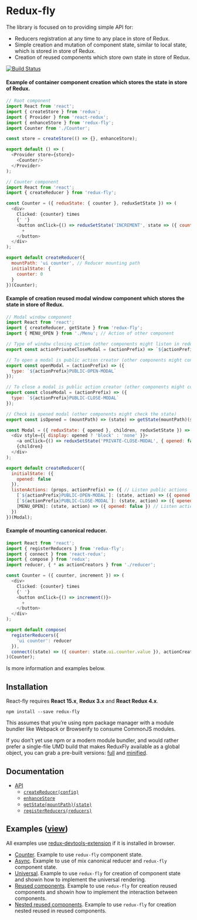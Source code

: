 # Redux-fly
The library is focused on to providing simple API for:
* Reducers registration at any time to any place in store of Redux.
* Simple creation and mutation of component state, similar to local state, which is stored in store of Redux.
* Creation of reused components which store own state in store of Redux.

[![Build Status](https://travis-ci.org/MrEfrem/redux-fly.svg?branch=master)](https://travis-ci.org/MrEfrem/redux-fly)

#### Example of container component creation which stores the state in store of Redux.
```javascript
// Root component
import React from 'react';
import { createStore } from 'redux';
import { Provider } from 'react-redux';
import { enhanceStore } from 'redux-fly';
import Counter from './Counter';

const store = createStore(() => {}, enhanceStore);

export default () => (
  <Provider store={store}>
    <Counter/>
  </Provider>
);

// Counter component
import React from 'react';
import { createReducer } from 'redux-fly';

const Counter = ({ reduxState: { counter }, reduxSetState }) => (
  <div>
    Clicked: {counter} times
    {' '}
    <button onClick={() => reduxSetState('INCREMENT', state => ({ counter: state.counter + 1 }))}>
      +
    </button>
  </div>
);

export default createReducer({
  mountPath: 'ui counter', // Reducer mounting path
  initialState: {
    counter: 0
  }
})(Counter);
```

#### Example of creation reused modal window component which stores the state in store of Redux.
```javascript
// Modal window component
import React from 'react';
import { createReducer, getState } from 'redux-fly';
import { MENU_OPEN } from './Menu'; // Action of other component

// Type of window closing action (other components might listen in reducers)
export const actionPrivateCloseModal = (actionPrefix) => `${actionPrefix}@@PRIVATE-CLOSE-MODAL`;

// To open a modal is public action creator (other components might control the state)
export const openModal = (actionPrefix) => ({
  type: `${actionPrefix}PUBLIC-OPEN-MODAL`
});

// To close a modal is public action creator (other components might control the state)
export const closeModal = (actionPrefix) => ({
  type: `${actionPrefix}PUBLIC-CLOSE-MODAL`
});

// Check is opened modal (other components might check the state)
export const isOpened = (mountPath) => (state) => getState(mountPath)(state).opened;

const Modal = ({ reduxState: { opened }, children, reduxSetState }) => (
  <div style={{ display: opened ? 'block' : 'none' }}>
    <a onClick={() => reduxSetState('PRIVATE-CLOSE-MODAL', { opened: false })}>&times;</a>
    {children}
  </div>
);

export default createReducer({
  initialState: ({
    opened: false
  }),
  listenActions: (props, actionPrefix) => ({ // Listen public actions
    [`${actionPrefix}PUBLIC-OPEN-MODAL`]: (state, action) => ({ opened: true }),
    [`${actionPrefix}PUBLIC-CLOSE-MODAL`]: (state, action) => ({ opened: false })
    [MENU_OPEN]: (state, action) => ({ opened: false }) // Listen action of other component
  })
})(Modal);
```

#### Example of mounting canonical reducer.
```javascript
import React from 'react';
import { registerReducers } from 'redux-fly';
import { connect } from 'react-redux';
import { compose } from 'redux';
import reducer, { * as actionCreators } from './reducer';

const Counter = ({ counter, increment }) => (
  <div>
    Clicked: {counter} times
    {' '}
    <button onClick={() => increment()}>
      +
    </button>
  </div>
);

export default compose(
  registerReducers({
    'ui counter': reducer
  }),
  connect((state) => ({ counter: state.ui.counter.value }), actionCreators)
)(Counter);
```

Is more information and examples below.

## Installation
React-fly requires **React 15.x**, **Redux 3.x** and **React Redux 4.x**.
```
npm install --save redux-fly
```

This assumes that you’re using npm package manager with a module bundler like Webpack or Browserify to consume CommonJS modules.

If you don’t yet use npm or a modern module bundler, and would rather prefer a single-file UMD build that makes ReduxFly available as a global object, you can grab a pre-built versions: [full](https://unpkg.com/redux-fly/dist/redux-fly.js) and
 [minified](https://unpkg.com/redux-fly/dist/redux-fly.min.js).

## Documentation
* [API](docs/API.md#api)
  * [`createReducer(config)`](docs/API.md#createreducerconfig)
  * [`enhanceStore`](docs/API.md#enhancestore)
  * [`getState(mountPath)(state)`](docs/API.md#getstatemountpathstate)
  * [`registerReducers(reducers)`](docs/API.md#registerreducersreducers)

## Examples ([view](https://mrefrem.github.io/))
All examples use [redux-devtools-extension](https://github.com/zalmoxisus/redux-devtools-extension) if it is installed in browser.
* [Counter](examples/counter). Example to use `redux-fly` component state.
* [Async](examples/async). Example to use of mix canonical reducer and `redux-fly` component state.
* [Universal](examples/universal). Example to use `redux-fly` for creation of component state and showin how to implement the universal rendering.
* [Reused components](examples/reused_components). Example to use `redux-fly` for creation reused components and showin how to implement the interaction between components.
* [Nested reused components](examples/nested_reused_components). Example to use `redux-fly` for creation nested reused in reused components.
